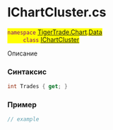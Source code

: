 
# IChartCluster.cs
<mark style="color:purple;">`namespace` [TigerTrade.Chart](../../../../TigerTrade.Chart.md).[Data](../../../../TigerTrade.Chart/Data.md)  
&nbsp;&nbsp;&nbsp;&nbsp;&nbsp;&nbsp;&nbsp;&nbsp;&nbsp;`class` [IChartCluster](../../IChartCluster.cs.md)

Описание

### Синтаксис
```csharp
int Trades { get; }
```
### Пример  
```csharp
// example
```
